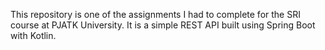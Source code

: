 This repository is one of the assignments I had to complete for the SRI course at PJATK University. It is a simple REST API built using Spring Boot with Kotlin.
